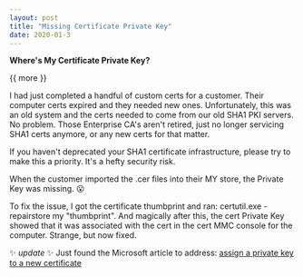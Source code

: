 ```yaml
---
layout: post
title: "Missing Certificate Private Key"
date: 2020-01-3
---
```


**Where's My Certificate Private Key?**

{{ more }}

I had just completed a handful of custom certs for a customer.  Their computer certs expired and they needed new ones.  Unfortunately, this was an old system and the certs needed to come from our old SHA1 PKI servers.  No problem.  Those Enterprise CA's aren't retired, just no longer servicing SHA1 certs anymore, or any new certs for that matter.  

If you haven't deprecated your SHA1 certificate infrastructure, please try to make this a priority.  It's a hefty security risk.

When the customer imported the .cer files into their MY store, the Private Key was missing.  :open_mouth:

To fix the issue, I got the certificate thumbprint and ran:  certutil.exe -repairstore my "thumbprint".  And magically after this, the cert Private Key showed that it was associated with the cert in the cert MMC console for the computer.  Strange, but now fixed.

:sparkles: *update* :sparkles:
Just found the Microsoft article to address:  [assign a private key to a new certificate](https://support.microsoft.com/en-us/help/889651/how-to-assign-a-private-key-to-a-new-certificate-after-you-use-the-cer)

